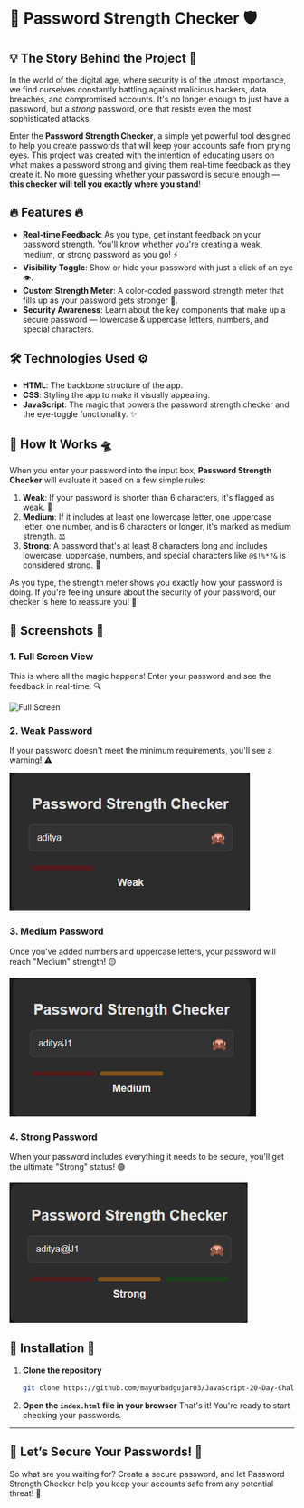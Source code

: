 # 🚨 **Password Strength Checker** 🛡️

## 💡 **The Story Behind the Project** 📖

In the world of the digital age, where security is of the utmost importance, we find ourselves constantly battling against malicious hackers, data breaches, and compromised accounts. It's no longer enough to just have a password, but a *strong* password, one that resists even the most sophisticated attacks. 

Enter the **Password Strength Checker**, a simple yet powerful tool designed to help you create passwords that will keep your accounts safe from prying eyes. This project was created with the intention of educating users on what makes a password strong and giving them real-time feedback as they create it. No more guessing whether your password is secure enough — **this checker will tell you exactly where you stand**!

## 🔥 **Features** 🔥

- **Real-time Feedback**: As you type, get instant feedback on your password strength. You'll know whether you're creating a weak, medium, or strong password as you go! ⚡
- **Visibility Toggle**: Show or hide your password with just a click of an eye 👁️. 
- **Custom Strength Meter**: A color-coded password strength meter that fills up as your password gets stronger 💪.
- **Security Awareness**: Learn about the key components that make up a secure password — lowercase & uppercase letters, numbers, and special characters.

## 🛠️ **Technologies Used** ⚙️

- **HTML**: The backbone structure of the app.
- **CSS**: Styling the app to make it visually appealing.
- **JavaScript**: The magic that powers the password strength checker and the eye-toggle functionality. ✨

## 🚀 **How It Works** 🛸

When you enter your password into the input box, **Password Strength Checker** will evaluate it based on a few simple rules:
1. **Weak**: If your password is shorter than 6 characters, it's flagged as weak. 🛑
2. **Medium**: If it includes at least one lowercase letter, one uppercase letter, one number, and is 6 characters or longer, it's marked as medium strength. ⚖️
3. **Strong**: A password that's at least 8 characters long and includes lowercase, uppercase, numbers, and special characters like `@$!%*?&` is considered strong. 🔐

As you type, the strength meter shows you exactly how your password is doing. If you're feeling unsure about the security of your password, our checker is here to reassure you! 💼

## 📸 **Screenshots** 📸

### 1. **Full Screen View**  
This is where all the magic happens! Enter your password and see the feedback in real-time. 🔍

![Full Screen](fullSrceen.png)

### 2. **Weak Password**  
If your password doesn't meet the minimum requirements, you'll see a warning! ⚠️

![Weak Password](Weak.png)

### 3. **Medium Password**  
Once you've added numbers and uppercase letters, your password will reach "Medium" strength! 🟡

![Medium Password](Medium.png)

### 4. **Strong Password**  
When your password includes everything it needs to be secure, you'll get the ultimate "Strong" status! 🟢

![Strong Password](Strong.png)

## 🏁 **Installation** 🏁

1. **Clone the repository**  
   ```bash
   git clone https://github.com/mayurbadgujar03/JavaScript-20-Day-Challenge-Building-20-Basic-Projects.git
    ```
2. **Open the ```index.html``` file in your browser**
That's it! You're ready to start checking your passwords.
---
## **🎉 Let’s Secure Your Passwords! 🎉**
So what are you waiting for? Create a secure password, and let Password Strength Checker help you keep your accounts safe from any potential threat! 🚀
